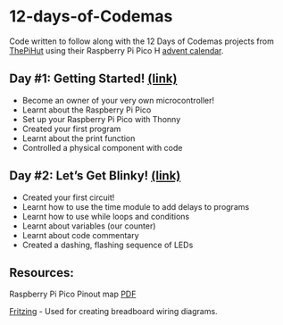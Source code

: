 # 12-days-of-Codemas

Code written to follow along with the 12 Days of Codemas projects from [ThePiHut](https://thepihut.com/pages/maker-advent-2022-guides) using their Raspberry Pi Pico H [advent calendar](https://thepihut.com/products/maker-advent-calendar-includes-raspberry-pi-pico-h).


## Day #1: Getting Started! [(link)](https://thepihut.com/blogs/raspberry-pi-tutorials/maker-advent-calendar-day-1-getting-started)

- Become an owner of your very own microcontroller!
- Learnt about the Raspberry Pi Pico
- Set up your Raspberry Pi Pico with Thonny
- Created your first program
- Learnt about the print function
- Controlled a physical component with code



## Day #2: Let’s Get Blinky! [(link)](https://thepihut.com/blogs/raspberry-pi-tutorials/maker-advent-calendar-day-2-let-s-get-blinky)

- Created your first circuit!
- Learnt how to use the time module to add delays to programs
- Learnt how to use while loops and conditions
- Learnt about variables (our counter)
- Learnt about code commentary
- Created a dashing, flashing sequence of LEDs

## Resources:
Raspberry Pi Pico Pinout map [PDF](https://cdn.shopify.com/s/files/1/0176/3274/files/Pico-R3-A4-Pinout_f22e6644-b3e4-4997-a192-961c55fc8cae.pdf?v=1664490511)

[Fritzing](https://fritzing.org/) - Used for creating breadboard wiring diagrams.
